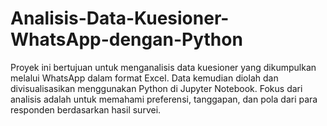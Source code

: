# Analisis-Data-Kuesioner-WhatsApp-dengan-Python
Proyek ini bertujuan untuk menganalisis data kuesioner yang dikumpulkan melalui WhatsApp dalam format Excel. Data kemudian diolah dan divisualisasikan menggunakan Python di Jupyter Notebook. Fokus dari analisis adalah untuk memahami preferensi, tanggapan, dan pola dari para responden berdasarkan hasil survei.
